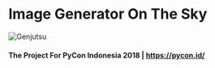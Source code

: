 # Image Generator On The Sky

![Genjutsu](https://tenor.com/view/itachi-genjutsu-gif-10321860)
#### The Project For PyCon Indonesia 2018 | https://pycon.id/

